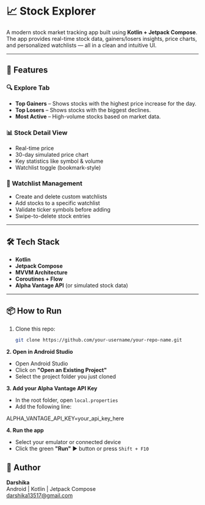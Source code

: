 # 📈 Stock Explorer

A modern stock market tracking app built using **Kotlin + Jetpack Compose**. The app provides real-time stock data, gainers/losers insights, price charts, and personalized watchlists — all in a clean and intuitive UI.

---

## 🚀 Features

### 🔍 Explore Tab
- **Top Gainers** – Shows stocks with the highest price increase for the day.
- **Top Losers** – Shows stocks with the biggest declines.
- **Most Active** – High-volume stocks based on market data.

### 📊 Stock Detail View
- Real-time price
- 30-day simulated price chart
- Key statistics like symbol & volume
- Watchlist toggle (bookmark-style)

### 🔖 Watchlist Management
- Create and delete custom watchlists
- Add stocks to a specific watchlist
- Validate ticker symbols before adding
- Swipe-to-delete stock entries



---

## 🛠️ Tech Stack

- **Kotlin**
- **Jetpack Compose**
- **MVVM Architecture**
- **Coroutines + Flow**
- **Alpha Vantage API** (or simulated stock data)

---

## 📦 How to Run

1. Clone this repo:
   ```bash
   git clone https://github.com/your-username/your-repo-name.git

**2. Open in Android Studio**
- Open Android Studio
- Click on **"Open an Existing Project"**
- Select the project folder you just cloned

**3. Add your Alpha Vantage API Key**
- In the root folder, open `local.properties`
- Add the following line:

ALPHA_VANTAGE_API_KEY=your_api_key_here

**4. Run the app**
- Select your emulator or connected device
- Click the green **"Run"** ▶️ button or press `Shift + F10`

## 🙌 Author

**Darshika**  
 Android | Kotlin | Jetpack Compose  
 darshika13517@gmail.com

